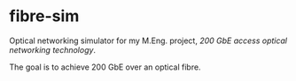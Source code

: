 # fibre-sim

Optical networking simulator for my M.Eng. project, _200 GbE access optical networking technology_.

The goal is to achieve 200 GbE over an optical fibre.

